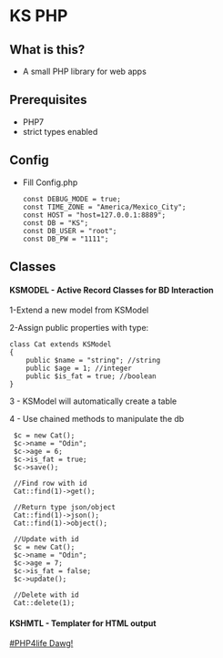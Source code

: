 # KS PHP

## What is this?

- A small PHP library for web apps

## Prerequisites 

- PHP7
- strict types enabled

## Config

- Fill Config.php

      const DEBUG_MODE = true;
      const TIME_ZONE = "America/Mexico_City";
      const HOST = "host=127.0.0.1:8889";
      const DB = "KS";
      const DB_USER = "root";
      const DB_PW = "1111";

## Classes 

#### KSMODEL - Active Record Classes for BD Interaction

1-Extend a new model from KSModel 

2-Assign public properties with type:

    class Cat extends KSModel
    {
        public $name = "string"; //string
        public $age = 1; //integer
        public $is_fat = true; //boolean
    }
    
3 - KSModel will automatically create a table

4 - Use chained methods to manipulate the db

     $c = new Cat();
     $c->name = "Odin";
     $c->age = 6;
     $c->is_fat = true;
     $c->save();
     
     //Find row with id 
     Cat::find(1)->get();
     
     //Return type json/object
     Cat::find(1)->json();
     Cat::find(1)->object();

     //Update with id 
     $c = new Cat();
     $c->name = "Odin";
     $c->age = 7;
     $c->is_fat = false;
     $c->update();
     
     //Delete with id
     Cat::delete(1);
     
#### KSHMTL - Templater for HTML output
     
[\#PHP4life Dawg!](https://twitter.com/_MinightCoffee)

